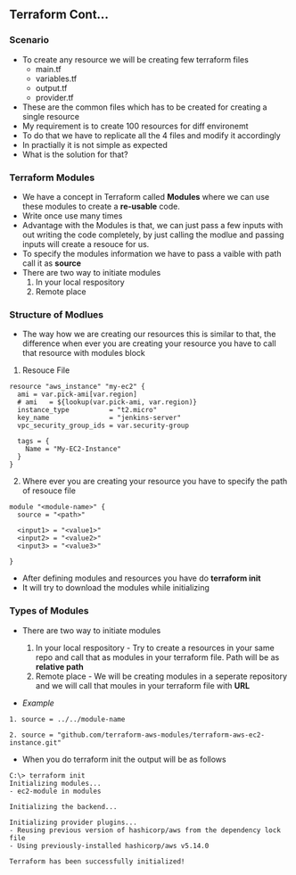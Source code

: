 ## Terraform Cont...

### Scenario
- To create any resource we will be creating few terraform files
    - main.tf
    - variables.tf
    - output.tf
    - provider.tf
- These are the common files which has to be created for creating a single resource
- My requirement is to create 100 resources for diff environemt
- To do that we have to replicate all the 4 files and modify it accordingly
- In practially it is not simple as expected
- What is the solution for that?

### Terraform Modules
- We have a concept in Terraform called **Modules** where we can use these modules to create a **re-usable** code.
- Write once use many times
- Advantage with the Modules is that, we can just pass a few inputs with out writing the code completely, by just calling the modlue and passing inputs will create a resouce for us.
- To specify the modules information we have to pass a vaible with path call it as **source**
- There are two way to initiate modules
    1. In your local respository
    2. Remote place

### Structure of Modlues
- The way how we are creating our resources this is similar to that, the difference when ever you are creating your resource you have to call that resource with modules block

1. Resouce File
```
resource "aws_instance" "my-ec2" {
  ami = var.pick-ami[var.region]
  # ami   = ${lookup(var.pick-ami, var.region)}
  instance_type          = "t2.micro"
  key_name               = "jenkins-server"
  vpc_security_group_ids = var.security-group

  tags = {
    Name = "My-EC2-Instance"
  }
}
```
2. Where ever you are creating your resource you have to specify the path of resouce file
```
module "<module-name>" {
  source = "<path>"

  <input1> = "<value1>"
  <input2> = "<value2>"
  <input3> = "<value3>"
  
}
```
- After defining modules and resources you have do **terraform init**
- It will try to download the modules while initializing

### Types of Modules
- There are two way to initiate modules
    1. In your local respository - Try to create a resources in your same repo and call that as modules in your terraform file. Path will be as **relative path**
    2. Remote place - We will be creating modules in a seperate repository and we will call that moules in your terraform file with **URL**

- *Example*
```
1. source = ../../module-name

2. source = "github.com/terraform-aws-modules/terraform-aws-ec2-instance.git"
```
- When you do terraform init the output will be as follows
```
C:\> terraform init
Initializing modules...
- ec2-module in modules

Initializing the backend...

Initializing provider plugins...
- Reusing previous version of hashicorp/aws from the dependency lock file
- Using previously-installed hashicorp/aws v5.14.0

Terraform has been successfully initialized!
```

